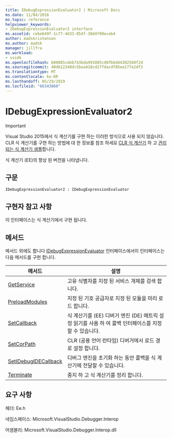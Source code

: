 ```yaml
---
title: IDebugExpressionEvaluator2 | Microsoft Docs
ms.date: 11/04/2016
ms.topic: reference
helpviewer_keywords:
- IDebugExpressionEvaluator2 interface
ms.assetid: cebe649f-1c77-4d33-854f-30d4f00eceb4
author: madskristensen
ms.author: madsk
manager: jillfra
ms.workload:
- vssdk
ms.openlocfilehash: b00085cdeb743bda991805cd0fb6d44302560f2d
ms.sourcegitcommit: 40d612240dc5bea418cd27fdacdf85ea177e2df3
ms.translationtype: MT
ms.contentlocale: ko-KR
ms.lasthandoff: 05/29/2019
ms.locfileid: "66343860"
---
```

# <a name="idebugexpressionevaluator2"></a>IDebugExpressionEvaluator2
> [!IMPORTANT]
> Visual Studio 2015에서 식 계산기를 구현 하는 이러한 방식으로 사용 되지 않습니다. CLR 식 계산기를 구현 하는 방법에 대 한 정보를 참조 하세요 [CLR 식 계산기](https://github.com/Microsoft/ConcordExtensibilitySamples/wiki/CLR-Expression-Evaluators) 하 고 [관리 되는 식 계산기 샘플](https://github.com/Microsoft/ConcordExtensibilitySamples/wiki/Managed-Expression-Evaluator-Sample)합니다.

 식 계산기 (EE)의 향상 된 버전을 나타냅니다.

## <a name="syntax"></a>구문

```
IDebugExpressionEvaluator2 : IDebugExpressionEvaluator
```

## <a name="notes-for-implementers"></a>구현자 참고 사항
 이 인터페이스는 식 계산기에서 구현 됩니다.

## <a name="methods"></a>메서드
 메서드 외에도 합니다 [IDebugExpressionEvaluator](../../../extensibility/debugger/reference/idebugexpressionevaluator.md) 인터페이스에서이 인터페이스는 다음 메서드를 구현 합니다.

|메서드|설명|
|------------|-----------------|
|[GetService](../../../extensibility/debugger/reference/idebugexpressionevaluator2-getservice.md)|고유 식별자를 지정 된 서비스 개체를 검색 합니다.|
|[PreloadModules](../../../extensibility/debugger/reference/idebugexpressionevaluator2-preloadmodules.md)|지정 된 기호 공급자로 지정 된 모듈을 미리 로드 합니다.|
|[SetCallback](../../../extensibility/debugger/reference/idebugexpressionevaluator2-setcallback.md)|식 계산기를 (EE) 디버거 엔진 (DE) 메트릭 설정 읽기를 사용 하 여 콜백 인터페이스를 지정할 수 있습니다.|
|[SetCorPath](../../../extensibility/debugger/reference/idebugexpressionevaluator2-setcorpath.md)|CLR (공용 언어 런타임) 디버거에서 로드 경로 설정 합니다.|
|[SetIDebugIDECallback](../../../extensibility/debugger/reference/idebugexpressionevaluator2-setidebugidecallback.md)|디버그 엔진을 초기화 하는 동안 콜백을 식 계산기에 전달할 수 있습니다.|
|[Terminate](../../../extensibility/debugger/reference/idebugexpressionevaluator2-terminate.md)|중지 하 고 식 계산기를 정리 합니다.|

## <a name="requirements"></a>요구 사항
 헤더: Ee.h

 네임스페이스: Microsoft.VisualStudio.Debugger.Interop

 어셈블리: Microsoft.VisualStudio.Debugger.Interop.dll